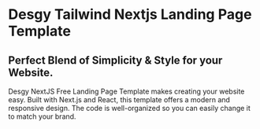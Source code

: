 # Desgy Tailwind Nextjs Landing Page Template

## Perfect Blend of Simplicity & Style for your Website.

Desgy NextJS Free Landing Page Template makes creating your website easy. Built with Next.js and React, this template offers a modern and responsive design. 
The code is well-organized so you can easily change it to match your brand. 
